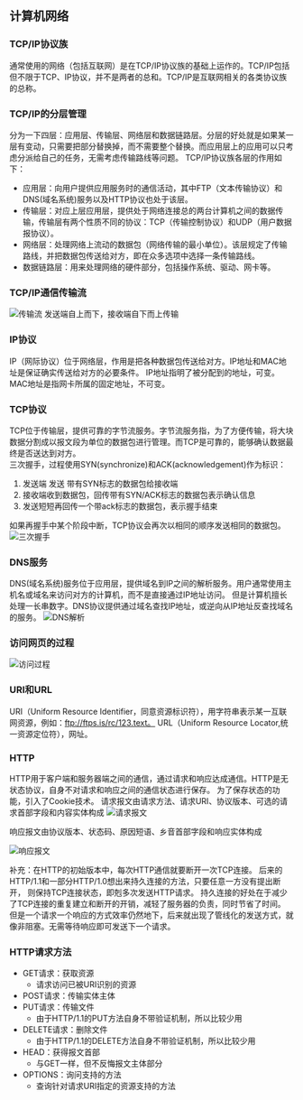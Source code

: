 ## 计算机网络

### TCP/IP协议族
通常使用的网络（包括互联网）是在TCP/IP协议族的基础上运作的。TCP/IP包括但不限于TCP、IP协议，并不是两者的总和。TCP/IP是互联网相关的各类协议族的总称。

### TCP/IP的分层管理
分为一下四层：应用层、传输层、网络层和数据链路层。分层的好处就是如果某一层有变动，只需要把部分替换掉，而不需要整个替换。而应用层上的应用可以只考虑分派给自己的任务，无需考虑传输路线等问题。
TCP/IP协议族各层的作用如下：  
- 应用层：向用户提供应用服务时的通信活动，其中FTP（文本传输协议）和DNS(域名系统)服务以及HTTP协议也处于该层。
- 传输层：对应上层应用层，提供处于网络连接总的两台计算机之间的数据传输，传输层有两个性质不同的协议：TCP（传输控制协议）和UDP（用户数据报协议）。
- 网络层：处理网络上流动的数据包（网络传输的最小单位）。该层规定了传输路线，并把数据包传送给对方，即在众多选项中选择一条传输路线。
- 数据链路层：用来处理网络的硬件部分，包括操作系统、驱动、网卡等。

### TCP/IP通信传输流
![传输流](../image/传输流.png) 
发送端自上而下，接收端自下而上传输

### IP协议
IP（网际协议）位于网络层，作用是把各种数据包传送给对方。IP地址和MAC地址是保证确实传送给对方的必要条件。
IP地址指明了被分配到的地址，可变。MAC地址是指网卡所属的固定地址，不可变。

### TCP协议
TCP位于传输层，提供可靠的字节流服务。字节流服务指，为了方便传输，将大块数据分割成以报文段为单位的数据包进行管理。而TCP是可靠的，能够确认数据最终是否送达到对方。  
三次握手，过程使用SYN(synchronize)和ACK(acknowledgement)作为标识：
1. 发送端 发送 带有SYN标志的数据包给接收端
2. 接收端收到数据包，回传带有SYN/ACK标志的数据包表示确认信息
3. 发送短短再回传一个带ack标志的数据包，表示握手结束

如果再握手中某个阶段中断，TCP协议会再次以相同的顺序发送相同的数据包。
![三次握手](../image/三次握手.png)

### DNS服务
DNS(域名系统)服务位于应用层，提供域名到IP之间的解析服务。用户通常使用主机名或域名来访问对方的计算机，而不是直接通过IP地址访问。
但是计算机擅长处理一长串数字。DNS协议提供通过域名查找IP地址，或逆向从IP地址反查找域名的服务。
![DNS解析](../image/DNS解析.png)

### 访问网页的过程
![访问过程](../image/访问流程.png)

### URI和URL
URI（Uniform Resource Identifier，同意资源标识符），用字符串表示某一互联网资源，例如：ftp://ftps.is/rc/123.text。
URL（Uniform Resource Locator,统一资源定位符），网址。

### HTTP
HTTP用于客户端和服务器端之间的通信，通过请求和响应达成通信。HTTP是无状态协议，自身不对请求和响应之间的通信状态进行保存。
为了保存状态的功能，引入了Cookie技术。
请求报文由请求方法、请求URI、协议版本、可选的请求首部字段和内容实体构成
![请求报文](../image/请求报文.png)

响应报文由协议版本、状态码、原因短语、乡音首部字段和响应实体构成

![响应报文](../image/响应报文.png)

补充：在HTTP的初始版本中，每次HTTP通信就要断开一次TCP连接。
后来的HTTP/1.1和一部分HTTP/1.0想出来持久连接的方法，只要任意一方没有提出断开，
则保持TCP连接状态，即剋多次发送HTTP请求。
持久连接的好处在于减少了TCP连接的重复建立和断开的开销，减轻了服务器的负责，同时节省了时间。
但是一个请求一个响应的方式效率仍然地下，后来就出现了管线化的发送方式，就像非阻塞。无需等待响应即可发送下一个请求。


### HTTP请求方法
* GET请求：获取资源
    * 请求访问已被URI识别的资源
* POST请求：传输实体主体
* PUT请求：传输文件
    * 由于HTTP/1.1的PUT方法自身不带验证机制，所以比较少用
* DELETE请求：删除文件
    * 由于HTTP/1.1的DELETE方法自身不带验证机制，所以比较少用
* HEAD：获得报文首部
    * 与GET一样，但不反悔报文主体部分
* OPTIONS：询问支持的方法
    * 查询针对请求URI指定的资源支持的方法